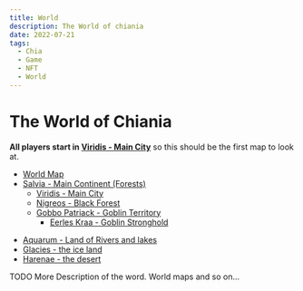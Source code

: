 ```yaml
---
title: World
description: The World of chiania
date: 2022-07-21
tags:
  - Chia
  - Game
  - NFT
  - World
---
```


# The World of Chiania

**All players start in [Viridis - Main City](salvia/01_viridis_main_city.md)** so this should be the first map to look at.


- [World Map](01_world_map.md.off)
- [Salvia - Main Continent (Forests)](salvia/00_salvia_main_continent.md)
    - [Viridis - Main City](salvia/01_viridis_main_city.md)
    - [Nigreos - Black Forest](salvia/02_nigreos_black_forest.md)
    - [Gobbo Patriack - Goblin Territory](salvia/04_goblin_territory.md)
      - [Eerles Kraa - Goblin Stronghold](salvia/05_goblin_stronghold.md)
<!--    - [Serunt - Western Woods](salvia/03_serunt_western_woods.md.off)-->

- [Aquarum - Land of Rivers and lakes](aquarum/00_aquarum_lakes.md)
- [Glacies - the ice land](glacies/00_glacies_iceland.md)
- [Harenae - the desert](harenae/00_harenae_desert.md)

TODO More Description of the word. World maps and so on...